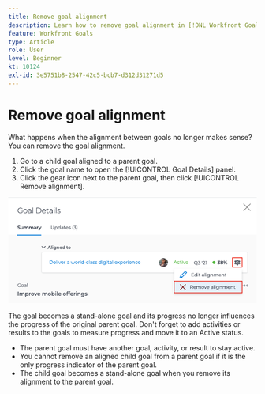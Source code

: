 ```yaml
---
title: Remove goal alignment
description: Learn how to remove goal alignment in [!DNL Workfront Goals].
feature: Workfront Goals
type: Article
role: User
level: Beginner
kt: 10124
exl-id: 3e5751b8-2547-42c5-bcb7-d312d31271d5
---
```

# Remove goal alignment

What happens when the alignment between goals no longer makes sense? You can remove the goal alignment.

1. Go to a child goal aligned to a parent goal.
1. Click the goal name to open the [!UICONTROL Goal Details] panel.
1. Click the gear icon next to the parent goal, then click [!UICONTROL Remove alignment].

![A screenshot of the [!UICONTROL Remove alignment] option in [!DNL Workfront Goals]](assets/08-workfront-goals-remove-goal-alignment.png)

The goal becomes a stand-alone goal and its progress no longer influences the progress of the original parent goal. Don't forget to add activities or results to the goals to measure progress and move it to an Active status.

<!-- Pro-tips graphic -->

* The parent goal must have another goal, activity, or result to stay active.
* You cannot remove an aligned child goal from a parent goal if it is the only progress indicator of the parent goal.
* The child goal becomes a stand-alone goal when you remove its alignment to the parent goal.
